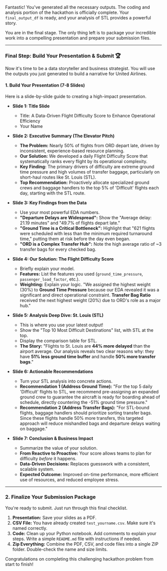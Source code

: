Fantastic! You've generated all the necessary outputs. The coding and analysis portion of the hackathon is officially complete. Your `final_output_df` is ready, and your analysis of STL provides a powerful story.

You are in the final stage. The only thing left is to package your incredible work into a compelling presentation and prepare your submission files.

---

### Final Step: Build Your Presentation & Submit 🏆

Now it's time to be a data storyteller and business strategist. You will use the outputs you just generated to build a narrative for United Airlines.

#### 1. Build Your Presentation (7-8 Slides)

Here is a slide-by-slide guide to creating a high-impact presentation.

- **Slide 1: Title Slide**

  - Title: A Data-Driven Flight Difficulty Score to Enhance Operational Efficiency
  - Your Name

- **Slide 2: Executive Summary (The Elevator Pitch)**

  - **The Problem:** Nearly 50% of flights from ORD depart late, driven by inconsistent, experience-based resource planning.
  - **Our Solution:** We developed a daily Flight Difficulty Score that systematically ranks every flight by its operational complexity.
  - **Key Finding:** The primary drivers of difficulty are extreme ground time pressure and high volumes of transfer baggage, particularly on short-haul routes like St. Louis (STL).
  - **Top Recommendation:** Proactively allocate specialized ground crews and baggage handlers to the top 5% of 'Difficult' flights each day, starting with the STL route.

- **Slide 3: Key Findings from the Data**

  - Use your most powerful EDA numbers.
  - **"Departure Delays are Widespread":** Show the "Average delay: 21.19 minutes" and "49.7% of flights depart late."
  - **"Ground Time is a Critical Bottleneck":** Highlight that "621 flights were scheduled with less than the minimum required turnaround time," putting them at risk before the day even began.
  - **"ORD is a Complex Transfer Hub":** Note the high average ratio of ~3 transfer bags for every checked bag.

- **Slide 4: Our Solution: The Flight Difficulty Score**

  - Briefly explain your model.
  - **Features:** List the features you used (`ground_time_pressure`, `passenger_load_factor`, etc.).
  - **Weighting:** Explain your logic. "We assigned the highest weight (30%) to **Ground Time Pressure** because our EDA revealed it was a significant and direct operational constraint. **Transfer Bag Ratio** received the next highest weight (20%) due to ORD's role as a major hub."

- **Slide 5: Analysis Deep Dive: St. Louis (STL)**

  - This is where you use your latest output!
  - Show the "Top 10 Most Difficult Destinations" list, with STL at the top.
  - Display the comparison table for STL.
  - **The Story:** "Flights to St. Louis are **44% more delayed** than the airport average. Our analysis reveals two clear reasons why: they have **51% less ground time buffer** and handle **50% more transfer bags**."

- **Slide 6: Actionable Recommendations**

  - Turn your STL analysis into concrete actions.
  - **Recommendation 1 (Address Ground Time):** "For the top 5 daily 'Difficult' flights to STL, we recommend pre-assigning an expanded ground crew to guarantee the aircraft is ready for boarding ahead of schedule, directly countering the -51% ground time pressure."
  - **Recommendation 2 (Address Transfer Bags):** "For STL-bound flights, baggage handlers should prioritize sorting transfer bags. Since these flights handle 50% more transfers, this targeted approach will reduce mishandled bags and departure delays waiting on baggage."

- **Slide 7: Conclusion & Business Impact**
  - Summarize the value of your solution.
  - **From Reactive to Proactive:** Your score allows teams to plan for difficulty _before_ it happens.
  - **Data-Driven Decisions:** Replaces guesswork with a consistent, scalable system.
  - **Expected Outcome:** Improved on-time performance, more efficient use of resources, and reduced employee stress.

---

### 2. Finalize Your Submission Package

You're ready to submit. Just run through this final checklist.

1.  **Presentation:** Save your slides as a PDF.
2.  **CSV File:** You have already created `test_yourname.csv`. Make sure it's named correctly.
3.  **Code:** Clean up your Python notebook. Add comments to explain your steps. Write a simple `README.md` file with instructions if needed.
4.  **Zip Everything:** Combine the PDF, CSV, and code files into a single ZIP folder. Double-check the name and size limits.

Congratulations on completing this challenging hackathon problem from start to finish!
